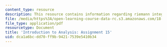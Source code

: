 ```yaml
---
content_type: resource
description: This resource contains information regarding riemann integral.
file: /media/https%3A/open-learning-course-data-rc.s3.amazonaws.com/18-100a-introduction-to-analysis-fall-2012/dca1a6bcdd70ff9b94217539e5410b34_MIT18_100AF12_Assign_15.pdf
file_type: application/pdf
resourcetype: Document
title: 'Introduction to Analysis: Assignment 15'
uid: dca1a6bc-dd70-ff9b-9421-7539e5410b34
---
```

